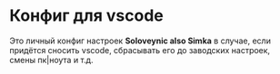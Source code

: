 # Конфиг для vscode

Это личный конфиг настроек  **Soloveynic also Simka** в случае, если придётся сносить vscode, сбрасывать его до заводских настроек, смены пк|ноута и т.д.
